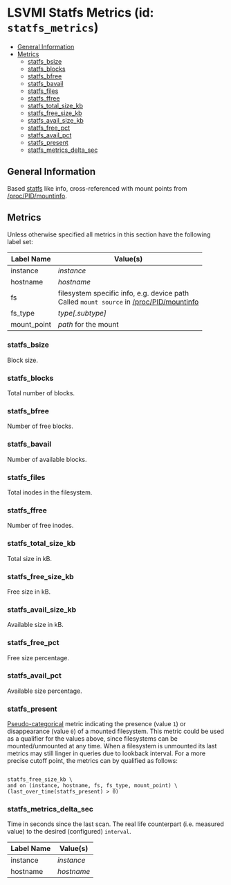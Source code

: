 # LSVMI Statfs Metrics (id: `statfs_metrics`)

<!-- TOC tocDepth:2..3 chapterDepth:2..6 -->

- [General Information](#general-information)
- [Metrics](#metrics)
  - [statfs_bsize](#statfs_bsize)
  - [statfs_blocks](#statfs_blocks)
  - [statfs_bfree](#statfs_bfree)
  - [statfs_bavail](#statfs_bavail)
  - [statfs_files](#statfs_files)
  - [statfs_ffree](#statfs_ffree)
  - [statfs_total_size_kb](#statfs_total_size_kb)
  - [statfs_free_size_kb](#statfs_free_size_kb)
  - [statfs_avail_size_kb](#statfs_avail_size_kb)
  - [statfs_free_pct](#statfs_free_pct)
  - [statfs_avail_pct](#statfs_avail_pct)
  - [statfs_present](#statfs_present)
  - [statfs_metrics_delta_sec](#statfs_metrics_delta_sec)

<!-- /TOC -->

## General Information

Based [statfs](https://man7.org/linux/man-pages/man2/statfs.2.html) like info, cross-referenced with mount points from [/proc/PID/mountinfo](https://man7.org/linux/man-pages/man5/proc_pid_mountinfo.5.html).

## Metrics

Unless otherwise specified all metrics in this section have the following label set:

| Label Name | Value(s)
| --- | --- |
| instance | _instance_ |
| hostname | _hostname_ |
| fs | filesystem specific info, e.g. device path <br>Called `mount source` in [/proc/PID/mountinfo](https://man7.org/linux/man-pages/man5/proc_pid_mountinfo.5.html) |
| fs_type | _type\[.subtype\]_ |
| mount_point | _path_ for the mount |

### statfs_bsize

Block size.

### statfs_blocks

Total number of blocks.

### statfs_bfree

Number of free blocks.

### statfs_bavail

Number of available blocks.

### statfs_files

Total inodes in the filesystem.

### statfs_ffree

Number of free inodes.

### statfs_total_size_kb

Total size in kB.

### statfs_free_size_kb

Free size in kB.

### statfs_avail_size_kb

Available size in kB.

### statfs_free_pct

Free size percentage.

### statfs_avail_pct

Available size percentage.

### statfs_present

[Pseudo-categorical](internals.md#pseudo-categorical-metrics) metric indicating the presence (value `1`) or disappearance (value `0`) of a mounted filesystem. This metric could be used as a qualifier for the values above, since filesystems can be mounted/unmounted at any time. When a filesystem is unmounted its last metrics may still linger in queries due to lookback interval. For a more precise cutoff point, the metrics can by qualified as follows:

  ```text
  
  statfs_free_size_kb \
  and on (instance, hostname, fs, fs_type, mount_point) \
  (last_over_time(statfs_present) > 0)

  ```

### statfs_metrics_delta_sec

Time in seconds since the last scan. The real life counterpart (i.e. measured value) to the desired (configured) `interval`.

| Label Name | Value(s)
| --- | --- |
| instance | _instance_ |
| hostname | _hostname_ |
